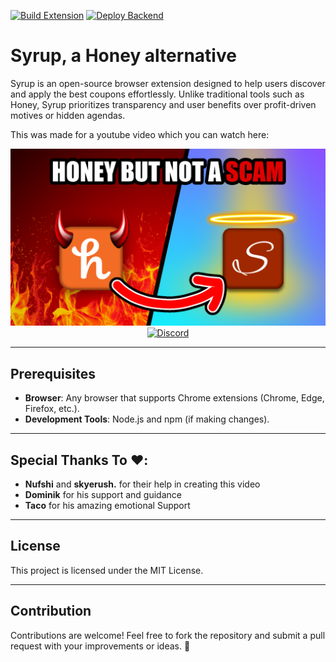 [![Build Extension](https://github.com/Abdallah-Alwarawreh/Syrup/actions/workflows/build-extension.yml/badge.svg)](https://github.com/Abdallah-Alwarawreh/Syrup/actions/workflows/build-extension.yml)
[![Deploy Backend](https://github.com/Abdallah-Alwarawreh/Syrup/actions/workflows/deploy-backend.yml/badge.svg)](https://github.com/Abdallah-Alwarawreh/Syrup/actions/workflows/deploy-backend.yml)

# Syrup, a Honey alternative

Syrup is an open-source browser extension designed to help users discover and apply the best coupons effortlessly. Unlike traditional tools such as Honey, Syrup prioritizes transparency and user benefits over profit-driven motives or hidden agendas.

<p>This was made for a youtube video which you can watch here:</p>
<div align="center">
  <a href="https://www.youtube.com/watch?v=uBy9rERgmlU"><img src="imgs/thumbnail.png" alt="Honey Is A Scam... So I Made My Own"></a>
</div>

<div align="center">
  <a href="https://dsc.gg/hexium"><img src="https://img.shields.io/discord/1322120002576453745?color=5865F2&label=Discord&logo=discord&logoColor=white" alt="Discord"></a>
</div>

---

## Prerequisites

-   **Browser**: Any browser that supports Chrome extensions (Chrome, Edge, Firefox, etc.).
-   **Development Tools**: Node.js and npm (if making changes).

---

## Special Thanks To ❤️:

-   **Nufshi** and **skyerush.** for their help in creating this video
-   **Dominik** for his support and guidance
-   **Taco** for his amazing emotional Support

---

## License

This project is licensed under the MIT License.

---

## Contribution

Contributions are welcome! Feel free to fork the repository and submit a pull request with your improvements or ideas. 🚀
